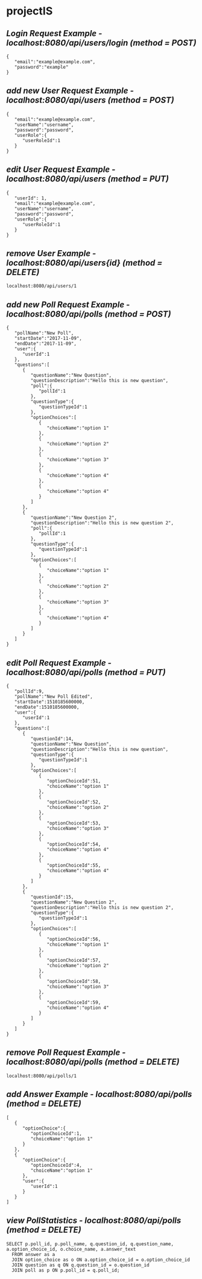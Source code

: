 # projectIS

## _Login Request Example - localhost:8080/api/users/login (method = POST)_

    {  
       "email":"example@example.com",
       "password":"example"
    }

## _add new User Request Example - localhost:8080/api/users (method = POST)_

    {  
       "email":"example@example.com",
       "userName":"username",
       "password":"password",
       "userRole":{  
          "userRoleId":1 
       }
    }
    
## _edit User Request Example - localhost:8080/api/users (method = PUT)_

    {  
       "userId": 1,
       "email":"example@example.com",
       "userName":"username",
       "password":"password",
       "userRole":{  
          "userRoleId":1 
       }
    }
    
## _remove User Example - localhost:8080/api/users{id} (method = DELETE)_
    
    localhost:8080/api/users/1


## _add new Poll Request Example - localhost:8080/api/polls (method = POST)_

    {  
       "pollName":"New Poll",
       "startDate":"2017-11-09",
       "endDate":"2017-11-09",
       "user":{  
          "userId":1
       },
       "questions":[  
          {  
             "questionName":"New Question",
             "questionDescription":"Hello this is new question",
             "poll":{  
                "pollId":1
             },
             "questionType":{  
                "questionTypeId":1
             },
             "optionChoices":[  
                {  
                   "choiceName":"option 1"
                },
                {  
                   "choiceName":"option 2"
                },
                {  
                   "choiceName":"option 3"
                },
                {  
                   "choiceName":"option 4"
                },
                {  
                   "choiceName":"option 4"
                }
             ]
          },
          {  
             "questionName":"New Question 2",
             "questionDescription":"Hello this is new question 2",
             "poll":{  
                "pollId":1
             },
             "questionType":{  
                "questionTypeId":1
             },
             "optionChoices":[  
                {  
                   "choiceName":"option 1"
                },
                {  
                   "choiceName":"option 2"
                },
                {  
                   "choiceName":"option 3"
                },
                {  
                   "choiceName":"option 4"
                }
             ]
          }
       ]
    }

## _edit Poll Request Example - localhost:8080/api/polls (method = PUT)_
    
    {  
       "pollId":9,
       "pollName":"New Poll Edited",
       "startDate":1510185600000,
       "endDate":1510185600000,
       "user":{  
          "userId":1
       },
       "questions":[  
          {  
             "questionId":14,
             "questionName":"New Question",
             "questionDescription":"Hello this is new question",
             "questionType":{  
                "questionTypeId":1
             },
             "optionChoices":[  
                {  
                   "optionChoiceId":51,
                   "choiceName":"option 1"
                },
                {  
                   "optionChoiceId":52,
                   "choiceName":"option 2"
                },
                {  
                   "optionChoiceId":53,
                   "choiceName":"option 3"
                },
                {  
                   "optionChoiceId":54,
                   "choiceName":"option 4"
                },
                {  
                   "optionChoiceId":55,
                   "choiceName":"option 4"
                }
             ]
          },
          {  
             "questionId":15,
             "questionName":"New Question 2",
             "questionDescription":"Hello this is new question 2",
             "questionType":{  
                "questionTypeId":1
             },
             "optionChoices":[  
                {  
                   "optionChoiceId":56,
                   "choiceName":"option 1"
                },
                {  
                   "optionChoiceId":57,
                   "choiceName":"option 2"
                },
                {  
                   "optionChoiceId":58,
                   "choiceName":"option 3"
                },
                {  
                   "optionChoiceId":59,
                   "choiceName":"option 4"
                }
             ]
          }
       ]
    }
        
## _remove Poll Request Example - localhost:8080/api/polls (method = DELETE)_

    localhost:8080/api/polls/1
    
## _add Answer Example - localhost:8080/api/polls (method = DELETE)_

    [
       {
          "optionChoice":{
             "optionChoiceId":1,
             "choiceName":"option 1"
          }
       },
       {
          "optionChoice":{
             "optionChoiceId":4,
             "choiceName":"option 1"
          },
          "user":{
             "userId":1
          }
       }
    ]
    
## _view PollStatistics - localhost:8080/api/polls (method = DELETE)_
    
    SELECT p.poll_id, p.poll_name, q.question_id, q.question_name, a.option_choice_id, o.choice_name, a.answer_text
      FROM answer as a
      JOIN option_choice as o ON a.option_choice_id = o.option_choice_id
      JOIN question as q ON q.question_id = o.question_id
      JOIN poll as p ON p.poll_id = q.poll_id;

